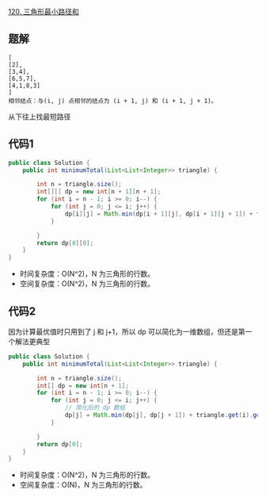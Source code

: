 [120. 三角形最小路径和](https://leetcode-cn.com/problems/triangle/)

## 题解
```
[
[2],
[3,4],
[6,5,7],
[4,1,8,3]
]
相邻结点：与(i, j) 点相邻的结点为 (i + 1, j) 和 (i + 1, j + 1)。
```

从下往上找最短路径

## 代码1
```java
public class Solution {
    public int minimumTotal(List<List<Integer>> triangle) {

        int n = triangle.size();
        int[][] dp = new int[n + 1][n + 1];
        for (int i = n - 1; i >= 0; i--) {
            for (int j = 0; j <= i; j++) {
                dp[i][j] = Math.min(dp[i + 1][j], dp[i + 1][j + 1]) + triangle.get(i).get(j);
            }

        }
        return dp[0][0];
    }
}
```
- 时间复杂度：O(N^2)，N 为三角形的行数。
- 空间复杂度：O(N^2)，N 为三角形的行数。

## 代码2 

因为计算最优值时只用到了 j 和 j+1，所以 dp 可以简化为一维数组，但还是第一个解法更典型

```java
public class Solution {
    public int minimumTotal(List<List<Integer>> triangle) {

        int n = triangle.size();
        int[] dp = new int[n + 1];
        for (int i = n - 1; i >= 0; i--) {
            for (int j = 0; j <= i; j++) {
                // 简化后的 dp 数组
                dp[j] = Math.min(dp[j], dp[j + 1]) + triangle.get(i).get(j);
            }

        }
        return dp[0];
    }
}
```
- 时间复杂度：O(N^2)，N 为三角形的行数。
- 空间复杂度：O(N)，N 为三角形的行数。
